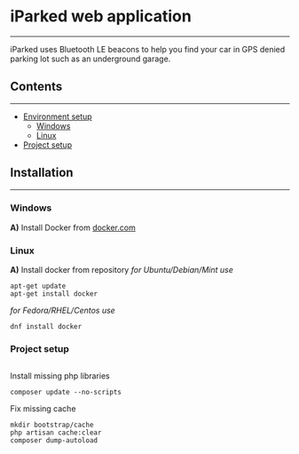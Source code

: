# iParked web application
---

iParked uses Bluetooth LE beacons to help you find your car in GPS denied parking lot such as an underground garage.

## Contents
---
* [Environment setup](#installation)
  * [Windows](#windows)
  * [Linux](#linux)
* [Project setup](#project-setup) 

## Installation
---
### Windows

__A)__ Install Docker from [docker.com](https://www.docker.com/)

### Linux

__A)__ Install docker from repository
_for Ubuntu/Debian/Mint use_
```
apt-get update
apt-get install docker
```

_for Fedora/RHEL/Centos use_
```
dnf install docker
```

### Project setup

```
```

Install missing php libraries
```
composer update --no-scripts
```

Fix missing cache
```
mkdir bootstrap/cache
php artisan cache:clear 
composer dump-autoload
```

